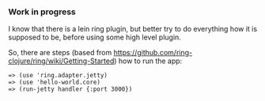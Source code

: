 ### Work in progress
I know that there is a lein ring plugin, but better try to do everything how it is supposed to be, 
before using some high level plugin.

So, there are steps (based from https://github.com/ring-clojure/ring/wiki/Getting-Started) how to run the app:

    => (use 'ring.adapter.jetty)
    => (use 'hello-world.core)
    => (run-jetty handler {:port 3000})
